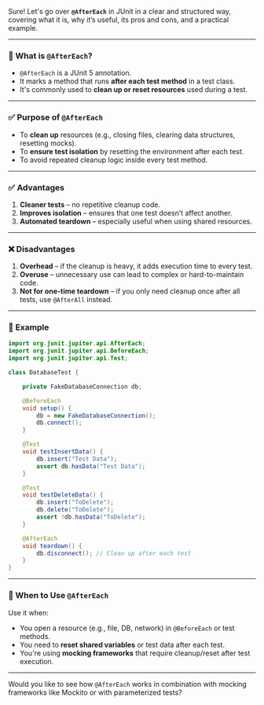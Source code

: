 Sure! Let's go over **`@AfterEach`** in JUnit in a clear and structured way, covering what it is, why it’s useful, its pros and cons, and a practical example.

---

### 🔹 What is `@AfterEach`?

- `@AfterEach` is a JUnit 5 annotation.
- It marks a method that runs **after each test method** in a test class.
- It's commonly used to **clean up or reset resources** used during a test.

---

### ✅ Purpose of `@AfterEach`

- To **clean up** resources (e.g., closing files, clearing data structures, resetting mocks).
- To **ensure test isolation** by resetting the environment after each test.
- To avoid repeated cleanup logic inside every test method.

---

### ✅ Advantages

1. **Cleaner tests** – no repetitive cleanup code.
2. **Improves isolation** – ensures that one test doesn’t affect another.
3. **Automated teardown** – especially useful when using shared resources.

---

### ❌ Disadvantages

1. **Overhead** – if the cleanup is heavy, it adds execution time to every test.
2. **Overuse** – unnecessary use can lead to complex or hard-to-maintain code.
3. **Not for one-time teardown** – if you only need cleanup once after all tests, use `@AfterAll` instead.

---

### 🧪 Example

```java
import org.junit.jupiter.api.AfterEach;
import org.junit.jupiter.api.BeforeEach;
import org.junit.jupiter.api.Test;

class DatabaseTest {

    private FakeDatabaseConnection db;

    @BeforeEach
    void setup() {
        db = new FakeDatabaseConnection();
        db.connect();
    }

    @Test
    void testInsertData() {
        db.insert("Test Data");
        assert db.hasData("Test Data");
    }

    @Test
    void testDeleteData() {
        db.insert("ToDelete");
        db.delete("ToDelete");
        assert !db.hasData("ToDelete");
    }

    @AfterEach
    void teardown() {
        db.disconnect(); // Clean up after each test
    }
}
```

---

### 📌 When to Use `@AfterEach`

Use it when:
- You open a resource (e.g., file, DB, network) in `@BeforeEach` or test methods.
- You need to **reset shared variables** or test data after each test.
- You're using **mocking frameworks** that require cleanup/reset after test execution.

---

Would you like to see how `@AfterEach` works in combination with mocking frameworks like Mockito or with parameterized tests?
